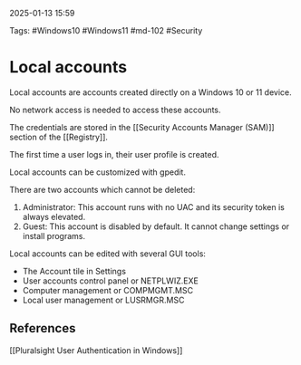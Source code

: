 2025-01-13 15:59

Tags: #Windows10 #Windows11 #md-102 #Security 

# Local accounts

Local accounts are accounts created directly on a Windows 10 or 11 device.

No network access is needed to access these accounts.

The credentials are stored in the [[Security Accounts Manager (SAM)]] section of the [[Registry]].

The first time a user logs in, their user profile is created.

Local accounts can be customized with gpedit.

There are two accounts which cannot be deleted:

1. Administrator: This account runs with no UAC and its security token is always elevated.
2. Guest: This account is disabled by default. It cannot change settings or install programs.

Local accounts can be edited with several GUI tools:

- The Account tile in Settings
- User accounts control panel or NETPLWIZ.EXE
- Computer management or COMPMGMT.MSC
- Local user management or LUSRMGR.MSC


## References

[[Pluralsight User Authentication in Windows]]

